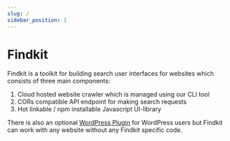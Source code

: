 ```yaml
---
slug: /
sidebar_position: 1
---
```


# Findkit

Findkit is a toolkit for building search user interfaces for websites which
consists of three main components:

1. Cloud hosted website crawler which is managed using our CLI tool
2. CORs compatible API endpoint for making search requests
3. Hot linkable / npm installable Javascript UI-library

There is also an optional [WordPress
Plugin](https://github.com/findkit/wp-findkit) for WordPress users but Findkit
can work with any website without any Findkit specific code.
